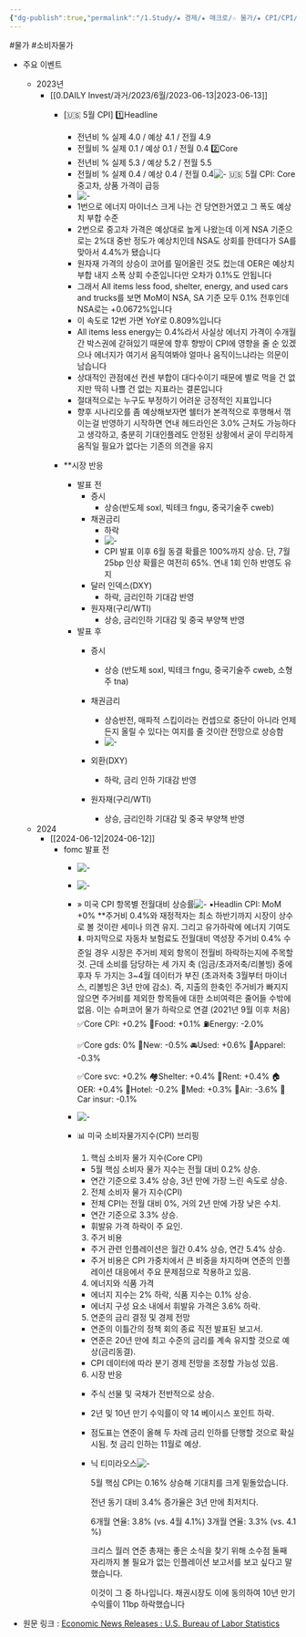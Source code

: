 ```yaml
---
{"dg-publish":true,"permalink":"/1.Study/★ 경제/★ 매크로/☆ 물가/★ CPI/CPI/","created":"2024-11-20T21:02:27.275+09:00","updated":"2025-06-03T20:07:19.914+09:00"}
---
```


#물가 #소비자물가


- 주요 이벤트
	- 2023년
		- [[0.DAILY Invest/과거/2023/6월/2023-06-13\|2023-06-13]]
			- [🇺🇸 5월 CPI]
				1️⃣Headline
				- 전년비 %
				실제 4.0 / 예상 4.1 / 전월 4.9
				- 전월비 %
				실제 0.1 / 예상 0.1 / 전월 0.4
				2️⃣Core
				- 전년비 %
				실제 5.3 / 예상 5.2 / 전월 5.5
				- 전월비 %
				실제 0.4 / 예상 0.4 / 전월 0.4![-](https://i.imgur.com/4NNzRJ2.png)
				🇺🇸 5월 CPI: Core 중고차, 상품 가격이 급등
				- ![-](https://i.imgur.com/aXw6gTX.png)
				- 1번으로 에너지 마이너스 크게 나는 건 당연한거였고 그 폭도 예상치 부합 수준
				- 2번으로 중고차 가격은 예상대로 높게 나왔는데 이게 NSA 기준으로는 2%대 중반 정도가 예상치인데 NSA도 상회를 한데다가 SA를 맞아서 4.4%가 됐습니다
				- 원자재 가격의 상승이 코어를 밀어올린 것도 컸는데 OER은 예상치 부합 내지 소폭 상회 수준입니다만 오차가 0.1%도 안됩니다
				- 그래서 All items less food, shelter, energy, and used cars and trucks를 보면 MoM이 NSA, SA 기준 모두 0.1% 전후인데 NSA로는 +0.0672%입니다
				- 이 속도로 12번 가면 YoY로 0.809%입니다
				- All items less energy는 0.4%라서 사실상 에너지 가격이 수개월간 박스권에 갇혀있기 때문에 향후 향방이 CPI에 영향을 줄 순 있겠으나 에너지가 여기서 움직여봐야 얼마나 움직이느냐라는 의문이 남습니다
				- 상대적인 관점에선 컨센 부합이 대다수이기 때문에 별로 먹을 건 없지만 딱히 나쁠 건 없는 지표라는 결론입니다
				- 절대적으로는 누구도 부정하기 어려운 긍정적인 지표입니다
				- 향후 시나리오를 좀 예상해보자면 쉘터가 본격적으로 후행해서 꺾이는걸 반영하기 시작하면 연내 헤드라인은 3.0% 근처도 가능하다고 생각하고, 충분히 기대인플레도 안정된 상황에서 굳이 무리하게 움직일 필요가 없다는 기존의 의견을 유지

			- **시장 반응
				- 발표 전
					- 증시
						- 상승(반도체 soxl, 빅테크 fngu, 중국기술주 cweb)
					- 채권금리
						- 하락
						- ![-](https://i.imgur.com/0PPqrWC.png)
						- CPI 발표 이후 6월 동결 확률은 100%까지 상승. 단, 7월 25bp 인상 확률은 여전히 65%. 연내 1회 인하 반영도 유지
					- 달러 인덱스(DXY)
						- 하락, 금리인하 기대감 반영
					- 원자재(구리/WTI)
						- 상승, 금리인하 기대감 및 중국 부양책 반영
				- 발표 후
					- 증시
						- 상승 (반도체 soxl, 빅테크 fngu, 중국기술주 cweb, 소형주 tna)
					- 채권금리
						- 상승반전, 매파적 스킵이라는 컨셉으로 중단이 아니라 언제든지 올릴 수 있다는 여지를 줄 것이란 전망으로 상승함
						- ![-](https://i.imgur.com/H0j3uQU.png)

					- 외환(DXY)
						- 하락, 금리 인하 기대감 반영
					- 원자재(구리/WTI)
						- 상승, 금리인하 기대감 및 중국 부양책 반영
	- 2024
		- [[2024-06-12\|2024-06-12]]
			- fomc 발표 전
				- ![-](https://i.imgur.com/Xjf258B.png)
				- ![-](https://i.imgur.com/KZABDxA.png)
				- » 미국 CPI 항목별 전월대비 상승률![-](https://i.imgur.com/5D9bH6G.png)
					▪️Headlin CPI: MoM +0%
					**주거비 0.4%와 재정적자는 최소 하반기까지 시장이 상수로 볼 것이란 세미나 의견 유지. 그리고 유가하락에 에너지 기여도⬇️. 마지막으로 자동차 보험료도 전월대비 역성장
					주거비 0.4% 수준일 경우 시장은 주거비 제외 항목이 전월비 하락하는지에 주목할 것. 근데 소비를 담당하는 세 가지 축 (임금/초과저축/리볼빙) 중에 후자 두 가지는 3~4월 데이터가 부진 (초과저축 3월부터 마이너스, 리볼빙은 3년 만에 감소). 즉, 지출의 한축인 주거비가 빠지지 않으면 주거비를 제외한 항목들에 대한 소비여력은 줄어들 수밖에 없음. 이는 슈퍼코어 물가 하락으로 연결 (2021년 9월 이후 처음)
					✅Core CPI: +0.2%
					🍲Food: +0.1%
					⛽️Energy: -2.0%
					
					✅Core gds: 0%
					🚗New:  -0.5%
					🚘Used: +0.6%
					👕Apparel: -0.3%
					  
					✅Core svc: +0.2%
					🏘️Shelter: +0.4%
					  🏡Rent: +0.4%
					  🏠OER: +0.4%
					  🏨Hotel: -0.2%
					🏥Med: +0.3%
					🛫Air: -3.6%
					📜Car insur: -0.1%
				- ![-](https://i.imgur.com/UwbWE1R.png)
				- 📊 미국 소비자물가지수(CPI) 브리핑
					1. 핵심 소비자 물가 지수(Core CPI)
					
					- 5월 핵심 소비자 물가 지수는 전월 대비 0.2% 상승.
					- 연간 기준으로 3.4% 상승, 3년 만에 가장 느린 속도로 상승.
					
					2. 전체 소비자 물가 지수(CPI)
					
					- 전체 CPI는 전월 대비 0%, 거의 2년 만에 가장 낮은 수치.
					- 연간 기준으로 3.3% 상승.
					- 휘발유 가격 하락이 주 요인.
					
					3. 주거 비용
					
					- 주거 관련 인플레이션은 월간 0.4% 상승, 연간 5.4% 상승.
					- 주거 비용은 CPI 가중치에서 큰 비중을 차지하며 연준의 인플레이션 대응에서 주요 문제점으로 작용하고 있음.
					
					4. 에너지와 식품 가격
					
					- 에너지 지수는 2% 하락, 식품 지수는 0.1% 상승.
					- 에너지 구성 요소 내에서 휘발유 가격은 3.6% 하락.
					
					5. 연준의 금리 결정 및 경제 전망
					
					- 연준의 이틀간의 정책 회의 종료 직전 발표된 보고서.
					- 연준은 20년 만에 최고 수준의 금리를 계속 유지할 것으로 예상(금리동결).
					- CPI 데이터에 따라 분기 경제 전망을 조정할 가능성 있음.
					
					6. 시장 반응
					
					- 주식 선물 및 국채가 전반적으로 상승.
					- 2년 및 10년 만기 수익률이 약 14 베이시스 포인트 하락.
					- 점도표는 연준이 올해 두 차례 금리 인하를 단행할 것으로 확실시됨. 첫 금리 인하는 11월로 예상.
					- 닉 티미라오스![-](https://i.imgur.com/foyA0Ns.png)
	
						5월 핵심 CPI는 0.16% 상승해 기대치를 크게 밑돌았습니다.
						
						전년 동기 대비 3.4% 증가율은 3년 만에 최저치다.
						
						6개월 연율: 3.8% (vs. 4월 4.1%)
						3개월 연율: 3.3% (vs. 4.1 %)
						
						크리스 월러 연준 총재는 좋은 소식을 찾기 위해 소수점 둘째 자리까지 볼 필요가 없는 인플레이션 보고서를 보고 싶다고 말했습니다.
						
						이것이 그 중 하나입니다. 채권시장도 이에 동의하여 10년 만기 수익률이 11bp 하락했습니다

- 원문 링크 : [Economic News Releases : U.S. Bureau of Labor Statistics](https://www.bls.gov/bls/newsrels.htm)